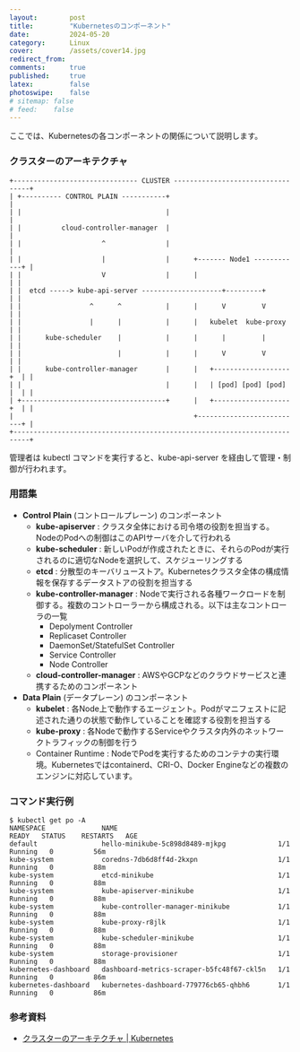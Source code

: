 ```yaml
---
layout:        post
title:         "Kubernetesのコンポーネント"
date:          2024-05-20
category:      Linux
cover:         /assets/cover14.jpg
redirect_from:
comments:      true
published:     true
latex:         false
photoswipe:    false
# sitemap: false
# feed:    false
---
```


ここでは、Kubernetesの各コンポーネントの関係について説明します。

### クラスターのアーキテクチャ

```fig
+------------------------------- CLUSTER ----------------------------------+
| +---------- CONTROL PLAIN -----------+                                   |
| |                                    |                                   |
| |          cloud-controller-manager  |                                   |
| |                    ^               |                                   |
| |                    |               |      +------- Node1 ------------+ |
| |                    V               |      |                          | |
| |  etcd -----> kube-api-server --------------------+---------+         | |
| |                 ^      ^           |      |      V         V         | |
| |                 |      |           |      |   kubelet  kube-proxy    | |
| |      kube-scheduler    |           |      |      |         |         | |
| |                        |           |      |      V         V         | |
| |      kube-controller-manager       |      |   +-------------------+  | |
| |                                    |      |   | [pod] [pod] [pod] |  | |
| +------------------------------------+      |   +-------------------+  | |
|                                             +--------------------------+ |
+--------------------------------------------------------------------------+
```

管理者は kubectl コマンドを実行すると、kube-api-server を経由して管理・制御が行われます。


### 用語集

- **Control Plain** (コントロールプレーン) のコンポーネント
    - **kube-apiserver** : クラスタ全体における司令塔の役割を担当する。NodeのPodへの制御はこのAPIサーバを介して行われる
    - **kube-scheduler** : 新しいPodが作成されたときに、それらのPodが実行されるのに適切なNodeを選択して、スケジューリングする
    - **etcd** : 分散型のキーバリューストア。Kubernetesクラスタ全体の構成情報を保存するデータストアの役割を担当する
    - **kube-controller-manager** : Nodeで実行される各種ワークロードを制御する。複数のコントローラーから構成される。以下は主なコントローラの一覧
        - Depolyment Controller
        - Replicaset Controller
        - DaemonSet/StatefulSet Controller
        - Service Controller
        - Node Controller
    - **cloud-controller-manager** : AWSやGCPなどのクラウドサービスと連携するためのコンポーネント
- **Data Plain** (データプレーン) のコンポーネント
    - **kubelet** : 各Node上で動作するエージェント。Podがマニフェストに記述された通りの状態で動作していることを確認する役割を担当する
    - **kube-proxy** : 各Nodeで動作するServiceやクラスタ内外のネットワークトラフィックの制御を行う
    - Container Runtime : NodeでPodを実行するためのコンテナの実行環境。Kubernetesではcontainerd、CRI-O、Docker Engineなどの複数のエンジンに対応しています。


### コマンド実行例

```
$ kubectl get po -A
NAMESPACE              NAME                                        READY   STATUS    RESTARTS   AGE
default                hello-minikube-5c898d8489-mjkpg             1/1     Running   0          56m
kube-system            coredns-7db6d8ff4d-2kxpn                    1/1     Running   0          88m
kube-system            etcd-minikube                               1/1     Running   0          88m
kube-system            kube-apiserver-minikube                     1/1     Running   0          88m
kube-system            kube-controller-manager-minikube            1/1     Running   0          88m
kube-system            kube-proxy-r8jlk                            1/1     Running   0          88m
kube-system            kube-scheduler-minikube                     1/1     Running   0          88m
kube-system            storage-provisioner                         1/1     Running   0          88m
kubernetes-dashboard   dashboard-metrics-scraper-b5fc48f67-ckl5n   1/1     Running   0          86m
kubernetes-dashboard   kubernetes-dashboard-779776cb65-qhbh6       1/1     Running   0          86m
```




### 参考資料

- [クラスターのアーキテクチャ \| Kubernetes](https://kubernetes.io/ja/docs/concepts/architecture/)
